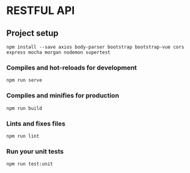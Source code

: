 # RESTFUL API

## Project setup
```
npm install --save axios body-parser bootstrap bootstrap-vue cors express mocha morgan nodemon supertest
```

### Compiles and hot-reloads for development
```
npm run serve
```

### Compiles and minifies for production
```
npm run build
```

### Lints and fixes files
```
npm run lint
```

### Run your unit tests
```
npm run test:unit
```
